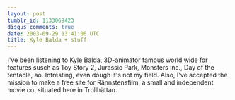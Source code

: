 ```yaml
---
layout: post
tumblr_id: 1133069423
disqus_comments: true
date: 2003-09-29 13:41:06 UTC
title: Kyle Balda + stuff
---
```


I've been listening to Kyle Balda, 3D-animator famous world wide for features susch as Toy Story 2, Jurassic Park, Monsters inc., Day of the tentacle, ao. Intresting, even dough it's not my field. Also, I've accepted the mission to make a free site for Rännstensfilm, a small and independent movie co. situated here in Trollhättan.
